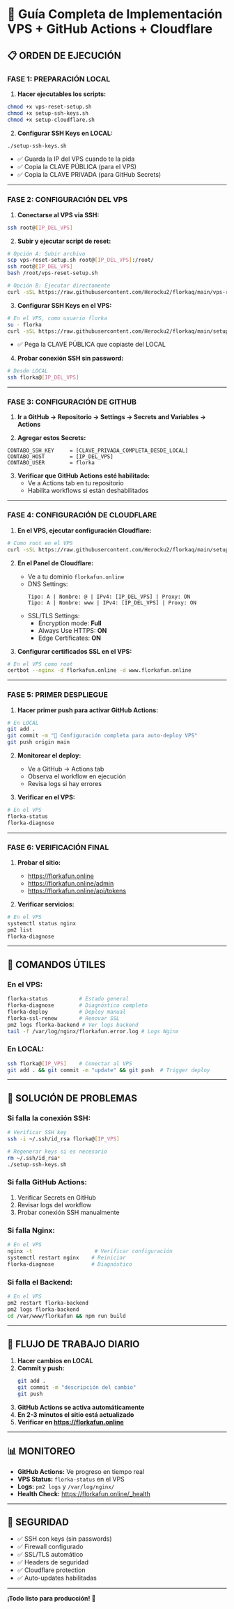 # 🚀 Guía Completa de Implementación VPS + GitHub Actions + Cloudflare

## 📋 ORDEN DE EJECUCIÓN

### **FASE 1: PREPARACIÓN LOCAL**

1. **Hacer ejecutables los scripts:**
```bash
chmod +x vps-reset-setup.sh
chmod +x setup-ssh-keys.sh
chmod +x setup-cloudflare.sh
```

2. **Configurar SSH Keys en LOCAL:**
```bash
./setup-ssh-keys.sh
```
- ✅ Guarda la IP del VPS cuando te la pida
- ✅ Copia la CLAVE PÚBLICA (para el VPS)
- ✅ Copia la CLAVE PRIVADA (para GitHub Secrets)

---

### **FASE 2: CONFIGURACIÓN DEL VPS**

1. **Conectarse al VPS via SSH:**
```bash
ssh root@[IP_DEL_VPS]
```

2. **Subir y ejecutar script de reset:**
```bash
# Opción A: Subir archivo
scp vps-reset-setup.sh root@[IP_DEL_VPS]:/root/
ssh root@[IP_DEL_VPS]
bash /root/vps-reset-setup.sh

# Opción B: Ejecutar directamente
curl -sSL https://raw.githubusercontent.com/Herocku2/florkaq/main/vps-reset-setup.sh | bash
```

3. **Configurar SSH Keys en el VPS:**
```bash
# En el VPS, como usuario florka
su - florka
curl -sSL https://raw.githubusercontent.com/Herocku2/florkaq/main/setup-ssh-keys.sh | bash
```
- ✅ Pega la CLAVE PÚBLICA que copiaste del LOCAL

4. **Probar conexión SSH sin password:**
```bash
# Desde LOCAL
ssh florka@[IP_DEL_VPS]
```

---

### **FASE 3: CONFIGURACIÓN DE GITHUB**

1. **Ir a GitHub → Repositorio → Settings → Secrets and Variables → Actions**

2. **Agregar estos Secrets:**
```
CONTABO_SSH_KEY     = [CLAVE_PRIVADA_COMPLETA_DESDE_LOCAL]
CONTABO_HOST        = [IP_DEL_VPS]
CONTABO_USER        = florka
```

3. **Verificar que GitHub Actions esté habilitado:**
   - Ve a Actions tab en tu repositorio
   - Habilita workflows si están deshabilitados

---

### **FASE 4: CONFIGURACIÓN DE CLOUDFLARE**

1. **En el VPS, ejecutar configuración Cloudflare:**
```bash
# Como root en el VPS
curl -sSL https://raw.githubusercontent.com/Herocku2/florkaq/main/setup-cloudflare.sh | bash
```

2. **En el Panel de Cloudflare:**
   - Ve a tu dominio `florkafun.online`
   - DNS Settings:
     ```
     Tipo: A | Nombre: @ | IPv4: [IP_DEL_VPS] | Proxy: ON
     Tipo: A | Nombre: www | IPv4: [IP_DEL_VPS] | Proxy: ON
     ```
   - SSL/TLS Settings:
     - Encryption mode: **Full**
     - Always Use HTTPS: **ON**
     - Edge Certificates: **ON**

3. **Configurar certificados SSL en el VPS:**
```bash
# En el VPS como root
certbot --nginx -d florkafun.online -d www.florkafun.online
```

---

### **FASE 5: PRIMER DESPLIEGUE**

1. **Hacer primer push para activar GitHub Actions:**
```bash
# En LOCAL
git add .
git commit -m "🚀 Configuración completa para auto-deploy VPS"
git push origin main
```

2. **Monitorear el deploy:**
   - Ve a GitHub → Actions tab
   - Observa el workflow en ejecución
   - Revisa logs si hay errores

3. **Verificar en el VPS:**
```bash
# En el VPS
florka-status
florka-diagnose
```

---

### **FASE 6: VERIFICACIÓN FINAL**

1. **Probar el sitio:**
   - https://florkafun.online
   - https://florkafun.online/admin
   - https://florkafun.online/api/tokens

2. **Verificar servicios:**
```bash
# En el VPS
systemctl status nginx
pm2 list
florka-diagnose
```

---

## 🔧 COMANDOS ÚTILES

### **En el VPS:**
```bash
florka-status          # Estado general
florka-diagnose        # Diagnóstico completo
florka-deploy          # Deploy manual
florka-ssl-renew       # Renovar SSL
pm2 logs florka-backend # Ver logs backend
tail -f /var/log/nginx/florkafun.error.log # Logs Nginx
```

### **En LOCAL:**
```bash
ssh florka@[IP_VPS]    # Conectar al VPS
git add . && git commit -m "update" && git push  # Trigger deploy
```

---

## 🚨 SOLUCIÓN DE PROBLEMAS

### **Si falla la conexión SSH:**
```bash
# Verificar SSH key
ssh -i ~/.ssh/id_rsa florka@[IP_VPS]

# Regenerar keys si es necesario
rm ~/.ssh/id_rsa*
./setup-ssh-keys.sh
```

### **Si falla GitHub Actions:**
1. Verificar Secrets en GitHub
2. Revisar logs del workflow
3. Probar conexión SSH manualmente

### **Si falla Nginx:**
```bash
# En el VPS
nginx -t                    # Verificar configuración
systemctl restart nginx    # Reiniciar
florka-diagnose            # Diagnóstico
```

### **Si falla el Backend:**
```bash
# En el VPS
pm2 restart florka-backend
pm2 logs florka-backend
cd /var/www/florkafun && npm run build
```

---

## 🎯 FLUJO DE TRABAJO DIARIO

1. **Hacer cambios en LOCAL**
2. **Commit y push:**
   ```bash
   git add .
   git commit -m "descripción del cambio"
   git push
   ```
3. **GitHub Actions se activa automáticamente**
4. **En 2-3 minutos el sitio está actualizado**
5. **Verificar en https://florkafun.online**

---

## 📊 MONITOREO

- **GitHub Actions:** Ve progreso en tiempo real
- **VPS Status:** `florka-status` en el VPS
- **Logs:** `pm2 logs` y `/var/log/nginx/`
- **Health Check:** https://florkafun.online/_health

---

## 🔐 SEGURIDAD

- ✅ SSH con keys (sin passwords)
- ✅ Firewall configurado
- ✅ SSL/TLS automático
- ✅ Headers de seguridad
- ✅ Cloudflare protection
- ✅ Auto-updates habilitadas

---

**¡Todo listo para producción! 🎉**